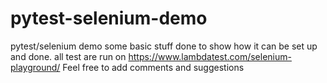 # pytest-selenium-demo
pytest/selenium demo
some basic stuff done to show how it can be set up and done. 
all test are run on https://www.lambdatest.com/selenium-playground/
Feel free to add comments and suggestions